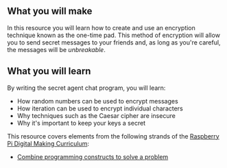 ## What you will make
In this resource you will learn how to create and use an encryption technique known as the one-time pad. This method of encryption will allow you to send secret messages to your friends and, as long as you're careful, the messages will be *unbreakable*.

## What you will learn
By writing the secret agent chat program, you will learn:

- How random numbers can be used to encrypt messages
- How iteration can be used to encrypt individual characters
- Why techniques such as the Caesar cipher are insecure
- Why it's important to keep your keys a secret

This resource covers elements from the following strands of the [Raspberry Pi Digital Making Curriculum](https://www.raspberrypi.org/curriculum/):

- [Combine programming constructs to solve a problem](https://www.raspberrypi.org/curriculum/programming/builder)

